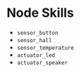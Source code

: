 # Node Skills

- `sensor_button`
- `sensor_hall`
- `sensor_temperature`
- `actuator_led`
- `actuator_speaker`
